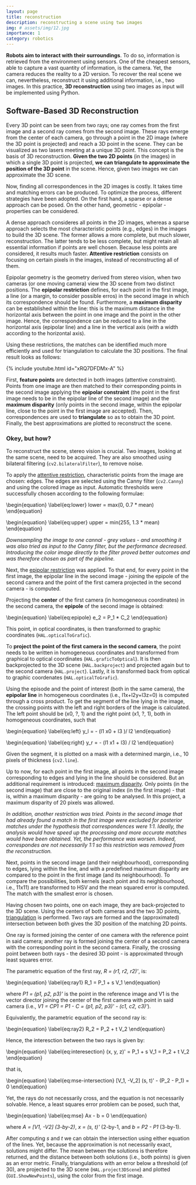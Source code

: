 ```yaml
---
layout: page
title: reconstruction
description: reconstructing a scene using two images
img: # assets/img/12.jpg
importance: 1
category: robotics
---
```


**Robots aim to interact with their surroundings**. To do so, information is retrieved from the environment using sensors. One of the cheapest sensors,
able to capture a vast quantity of information, is the camera. Yet, the camera reduces the reality to a 2D version. To recover the real scene we can, 
nevertheless, reconstruct it using additional information, i.e., two images. In this practice, **3D reconstruction** using two images as input will be implemented using Python.


## Software-Based 3D Reconstruction

Every 3D point can be seen from two rays; one ray comes from the first image and a second ray comes from the second image. These rays emerge from the center of each camera, go through a point in the 2D image (where the 3D point is projected) and reach a 3D point in the scene. They can be visualized as two lasers meeting at a unique 3D point. This concept is the basis of 3D reconstruction. **Given the two 2D points** (in the images) in which a single 3D point is projected, **we can triangulate to approximate the position of the 3D point** in the scene. Hence, given two images we can approximate the 3D scene.

Now, finding all correspondences in the 2D images is costly. It takes time and matching errors can be produced. To optimize the process, different strategies have been adopted. On the first hand, a sparse or a dense approach can be posed. On the other hand, geometric - epipolar - properties can be considered. 

A dense approach consideres all points in the 2D images, whereas a sparse approach selects the most characteristic points (e.g., edges) in the images to build the 3D scene. The former allows a more complete, but much slower, reconstruction. The latter tends to be less complete, but might retain all essential information if points are well chosen. Because less points are considered, it results much faster. **Attentive restriction** consists on focusing on certain pixels in the images, instead of reconstructing all of them.

Epipolar geometry is the geometry derived from stereo vision, when two cameras (or one moving camera) view the 3D scene from two distinct positions. The **epipolar restriction** defines, for each point in the first image, a line (or a margin, to consider possible erros) in the second image in which its correspondence should be found. Furthermore, a **maximum disparity** can be established within the line: this is the maximum distance in the horizontal axis between the point in one image and the point in the other image. Hence, the correspondence can be reduced to a line in the horizontal axis (epipolar line) and a line in the vertical axis (with a width according to the horizontal axis). 

Using these restrictions, the matches can be identified much more efficiently and used for triangulation to calculate the 3D positions.
The final result looks as follows:

{% include youtube.html id="xRQ7DFDMx-A" %}

First, **feature points** are detected in both images (attentive constraint). Points from one image are then matched to their corresponding points in the second image applying the **epipolar constraint** (the point in the first image needs to be in the epipolar line of the second image) and the **maximum disparity** (only points in the second image, within the epipolar line, close to the point in the first image are accepted). Then, correspondences are used to **triangulate** so as to obtain the 3D point. Finally, the best approximations are plotted to reconstruct the scene.


### Okey, but how?

To reconstruct the scene, stereo vision is crucial. Two images, looking at the same scene, need to be acquired. They are also smoothed
using bilateral filtering (`cv2.bilateralFilter`), to remove noise.

To apply the <u>attentive restriction</u>, characteristic points from the image are chosen: edges. The edges are selected using the Canny filter
(`cv2.Canny`) and using the colored image as input. Automatic thresholds were successfully chosen according to the following formulae:

\begin{equation}
\label{eq:lower}
    lower = max(0, 0.7 * mean) 
\end{equation}

\begin{equation}
\label{eq:upper}
    upper = min(255, 1.3 * mean) 
\end{equation}

*Downsampling the image to one cannal - grey values - and smoothing it was also tried as input to the Canny filter, but the performance decreased. Introducing the color image directly to the filter proved better outcomes and was therefore chosen as part of the pipeline.*

Next, the <u>epipolar restriction</u> was applied. To that end, for every point in the first image, the epipolar line in the second image - joining the epipole of the second camera and the point of the first camera projected in the second camera - is computed. 

Projecting the **center** of the first camera (in homogeneous coordinates) in the second camera, the **epipole** of the second image is obtained:

\begin{equation}
\label{eq:epipole}
    e_2 = P_1 * C_2
\end{equation}

This point, in optical coordinates, is then transformed to graphic coordinates (`HAL.opticalToGrafic`).

To **project the point of the first camera in the second camera**, the point needs to be written in homogeneous coordinates and transformed from graphical to optical coordinates (`HAL.graficToOptical`). It is then backprojected to the 3D scene (`HAL.backproject`) and projected again but to the second camera (`HAL.project`). Lastly, it is transformed back from optical to graphic coordenates (`HAL.opticalToGrafic`).

Using the episode and the point of interest (both in the same camera), the **epipolar line** in homogeneous coordinates (i.e., l1x+l2y+l3z=0) is computed through a cross product.
To get the segment of the line lying in the image, the crossing points with the left and right borders of the image is calculated. The left point should be (x0, ?, 1) and the right point (x1, ?, 1),  both in homogeneous coordinates, such that

\begin{equation}
\label{eq:left}
   y_l = - (l1 x0 + l3 )/ l2
\end{equation}

\begin{equation}
\label{eq:right}
   y_r = - (l1 x1 + l3) / l2
\end{equation}

Given the segment, it is plotted on a mask with a determined margin, i.e., 10 pixels of thickness (`cv2.line`).

Up to now, for each point in the first image, all points in the second image corresponding to edges and lying in the line should be considered. But an additional requirement is introduced: <u>maximum disparity</u>. Only points (in the second image) that are close to the original index (in the first image) - that is, within a maximum disparity - are going to be analysed. In this project, a maximum disparity of 20 pixels was allowed.

*In addition, another restriction was tried. Points in the second image that had already found a match in the first image were excluded for posterior matches under the hypothesis that correspondences were 1:1. Ideally, the analysis would have speed up the processing and more accurate matches would have been obtained. Yet, the performance was worsen. Indeed, correspondes are not necessarily 1:1 so this restriction was removed from the reconstruction.*

Next, points in the second image (and their neighbourhood), corresponding to edges, lying within the line, and with a predefined maximum disparity are compared to the point in the first image (and its neighbourhood). To compare the possibilities, both kernels (each point and its neighbourhood, i.e., 11x11) are transformed to HSV and the mean squared error is computed. The match with the smallest error is chosen.

Having chosen two points, one on each image, they are back-projected to the 3D scene. Using the centers of both cameras and the two 3D points, <u>triangulation</u> is performed. Two rays are formed and the (approximated) intersection between both gives the 3D position of the matching 2D points. 

One ray is formed joining the center of one camera with the reference point in said camera; another ray is formed joining the center of a second camera with the corresponding point in the second camera. Finally, the crossing point between both rays - the desired 3D point - is approximated through least squares error.

The parametric equation of the first ray, *R = (r1, r2, r2)'*, is:

\begin{equation}
\label{eq:ray1}
   R_1 = P_1 + s V_1
\end{equation}
        
where *P1 = (p1, p2, p3)'* is the point in the reference image and V1 is the vector director joining the center of the first camera with point in said camera (i.e., *V1 = CP1 = P1 - C = (p1, p2, p3)' - (c1, c2, c3)'*).

Equivalently, the parametric equation of the second ray is:

\begin{equation}
\label{eq:ray2}
   R_2 = P_2 + t V_2
\end{equation}

Hence, the interesction between the two rays is given by:

\begin{equation}
\label{eq:interesection}
   (x, y, z)' = P_1 + s V_1 = P_2 + t V_2
\end{equation}

that is, 

\begin{equation}
\label{eq:mse-intersection}
  [V_1, -V_2] (s, t)' - (P_2 - P_1) = 0
\end{equation}

Yet, the rays do not necessarily cross, and the equation is not necessarily solvable. Hence, a least squares error problem can be posed, such that,

\begin{equation}
\label{eq:mse}
  Ax - b = 0
\end{equation}

where *A = [V1, -V2] (3-by-2)*, *x = (s, t)'* (2-by-1, and *b = P2 - P1* (3-by-1).

After computing *s* and *t* we can obtain the intersection using either equation of the lines. Yet, because the approximation is not necessarily exact, solutions might differ. The mean between the solutions is therefore returned, and the distance between both solutions (i.e., both points) is given as an error metric. Finally, triangulations with an error below a threshold (of 30), are projected to the 3D scene (`HAL.project3DScene`) and plotted (`GUI.ShowNewPoints`), using the color from the first image.
